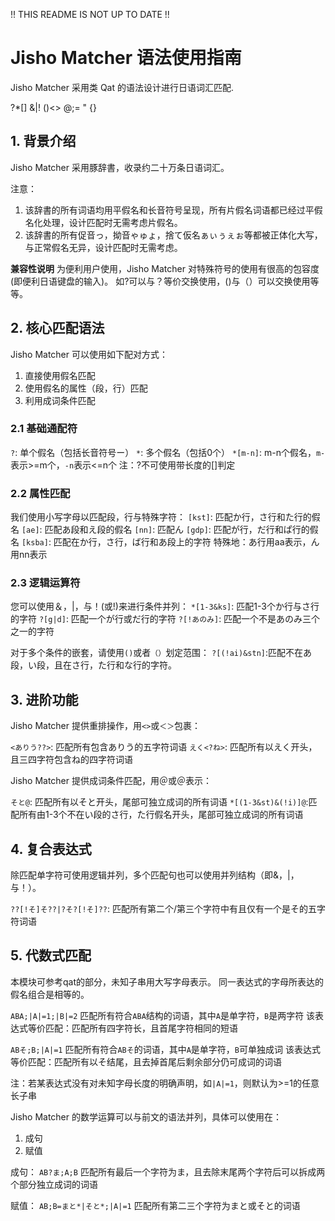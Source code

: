 !! THIS README IS NOT UP TO DATE !!

# Jisho Matcher 语法使用指南

Jisho Matcher 采用类 Qat 的语法设计进行日语词汇匹配.

?*[] &|! ()<> @;= " {}

## 1. 背景介绍

Jisho Matcher 采用豚辞書，收录约二十万条日语词汇。

注意：

1. 该辞書的所有词语均用平假名和长音符号呈现，所有片假名词语都已经过平假名化处理，设计匹配时无需考虑片假名。
2. 该辞書的所有促音っ，拗音ゃゅょ，捨て仮名ぁぃぅぇぉ等都被正体化大写，与正常假名无异，设计匹配时无需考虑。

**兼容性说明**
为便利用户使用，Jisho Matcher 对特殊符号的使用有很高的包容度 (即便利日语键盘的输入)。
如?可以与？等价交换使用，()与（）可以交换使用等等。

## 2. 核心匹配语法

Jisho Matcher 可以使用如下配对方式：

1. 直接使用假名匹配
2. 使用假名的属性（段，行）匹配
3. 利用成词条件匹配

### 2.1 基础通配符

`?`: 单个假名（包括长音符号ー）
`*`: 多个假名（包括0个）
`*[m-n]`:  m-n个假名，`m-`表示>=m个，`-n`表示<=n个
注：?不可使用带长度的[]判定

### 2.2 属性匹配

我们使用小写字母以匹配段，行与特殊字符：
`[kst]`: 匹配か行，さ行和た行的假名
`[ae]`: 匹配あ段和え段的假名
`[nn]`: 匹配ん
`[gdp]`: 匹配が行，だ行和ぱ行的假名
`[ksba]`: 匹配在か行，さ行，ば行和あ段上的字符
特殊地：あ行用aa表示，ん用nn表示

### 2.3 逻辑运算符

您可以使用＆，|，与！(或!)来进行条件并列：
`*[1-3&ks]`: 匹配1-3个か行与さ行的字符
`?[g|d]`: 匹配一个が行或だ行的字符
`?[!あのみ]`: 匹配一个不是あのみ三个之一的字符

对于多个条件的嵌套，请使用`()`或者`（）`划定范围：
`?[(!ai)&stn]`:匹配不在あ段，い段，且在さ行，た行和な行的字符。

## 3. 进阶功能

Jisho Matcher 提供重排操作，用`<>`或`＜＞`包裹：

`<ありう??>`: 匹配所有包含ありう的五字符词语
`えく<?ね>`: 匹配所有以えく开头，且三四字符包含ね的四字符词语

Jisho Matcher 提供成词条件匹配，用＠或＠表示：

`そと@`: 匹配所有以そと开头，尾部可独立成词的所有词语
`*[(1-3&st)&(!i)]@`:匹配所有由1-3个不在い段的さ行，た行假名开头，尾部可独立成词的所有词语

## 4. 复合表达式

除匹配单字符可使用逻辑并列，多个匹配句也可以使用并列结构（即&，|，与！）。

`??[!そ]そ??|?そ?[!そ]??`: 匹配所有第二个/第三个字符中有且仅有一个是そ的五字符词语

## 5. 代数式匹配

本模块可参考qat的部分，未知子串用大写字母表示。
同一表达式的字母所表达的假名组合是相等的。

`ABA;|A|=1;|B|=2`
	匹配所有符合`ABA`结构的词语，其中`A`是单字符，`B`是两字符
	该表达式等价匹配：匹配所有四字符长，且首尾字符相同的短语

`ABそ;B;|A|=1`
	匹配所有符合`ABそ`的词语，其中`A`是单字符，`B`可单独成词
	该表达式等价匹配：匹配所有以そ结尾，且去掉首尾后剩余部分仍可成词的词语

注：若某表达式没有对未知字母长度的明确声明，如`|A|=1`，则默认为>=1的任意长子串

Jisho Matcher 的数学运算可以与前文的语法并列，具体可以使用在：

1. 成句
2. 赋值

成句：
`AB?ま;A;B`
	匹配所有最后一个字符为ま，且去除末尾两个字符后可以拆成两个部分独立成词的词语

赋值：
`AB;B=まと*|そと*;|A|=1`
	匹配所有第二三个字符为まと或そと的词语




